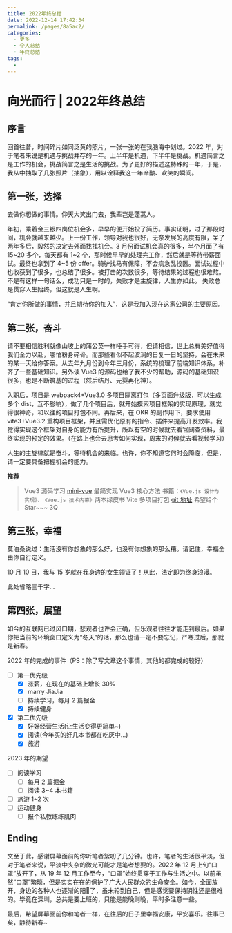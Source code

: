 ```yaml
---
title: 2022年终总结
date: 2022-12-14 17:42:34
permalink: /pages/8a5ac2/
categories:
  - 更多
  - 个人总结
  - 年终总结
tags:
  - 
---
```


# 向光而行 | 2022年终总结

## 序言

回首往昔，时间碎片如同泛黄的照片，一张一张的在我脑海中划过。2022 年，对于笔者来说是机遇与挑战并存的一年。上半年是机遇，下半年是挑战。机遇简言之是工作的机会，挑战简言之是生活的挑战。为了更好的描述这特殊的一年，于是，我从中抽取了几张照片（抽象），用以诠释我这一年辛酸、欢笑的瞬间。

## 第一张，选择

去做你想做的事情。仰天大笑出门去，我辈岂是蓬蒿人。

年初，乘着金三银四岗位机会多，早早的便开始投了简历。事实证明，过了那段时间，机会就越来越少。上一份工作，领导对我也很好，无奈发展的高度有限，呆了两年多后，毅然的决定去外面找找机会。3 月份面试机会真的很多，半个月面了有 15~20 多个，每天都有 1~2 个，那时候早早的处理完工作，然后就是等待带薪面试。最终也拿到了 4~5 份 offer。骑驴找马有保障，不会病急乱投医。面试过程中也收获到了很多，也总结了很多。被打击的次数很多，等待结果的过程也很难熬。不是有这样一句话么，成功只是一时的，失败才是主旋律，人生亦如此。 失败总是贯穿人生始终，但这就是人生啊。

“肯定你所做的事情，并且期待你的加入”，这是我加入现在这家公司的主要原因。

## 第二张，奋斗

请不要相信胜利就像山坡上的蒲公英一样唾手可得，但请相信，世上总有美好值得我们全力以赴，哪怕粉身碎骨。而那些看似不起波澜的日复一日的坚持，会在未来的某一天给你答案。从去年九月份到今年三月份，系统的梳理了前端知识体系，补齐了一些基础知识。另外读 Vue3 的源码也给了我不少的帮助，源码的基础知识很多，也是不断筑基的过程（然后结丹、元婴再化神）。

入职后，项目是 webpack4+Vue3.0 多项目隔离打包（多页面升级版，可以生成多个 dist，互不影响），做了几个项目后，就开始摸索项目框架的实现原理，就觉得很神奇，和以往的项目打包不同。再后来，在 OKR 的副作用下，要求使用 vite3+Vue3.2 重构项目框架，并且需优化原有的指令、插件来提高开发效率。我觉得实现这个框架对自身的能力有所提升，所以有空的时候就去看官网查资料，最终实现的预定的效果。（在路上也会去思考如何实现，周末的时候就去看视频学习）

人生的主旋律就是奋斗，等待机会的来临。也许，你不知道它何时会降临，但是，请一定要具备把握机会的能力。

**推荐**

> Vue3 源码学习 [mini-vue](https://github.com/cuixiaorui/mini-vue) 最简实现 Vue3 核心方法
> 书籍：`《Vue.js 设计与实现》`、 `《Vue.js 技术内幕》`两本绿皮书
> Vite 多项目打包 [git 地址]() 希望给个 Star~~~ 3Q

## 第三张，幸福

莫泊桑说过：生活没有你想象的那么好，也没有你想象的那么糟。请记住，幸福全由你自行定义。

10 月 10 日，我与 15 岁就在我身边的女生领证了！从此，法定即为终身浪漫。

此处省略三千字...

## 第四张，展望

如今的互联网已过风口期，悲观者也许会正确，但乐观者往往才能走到最后。如果你把当前的环境窗口定义为“冬天”的话，那么也请一定不要忘记，严寒过后，那就是新春。

2022 年的完成的事件（PS：除了写文章这个事情，其他的都完成的较好）

- [ ] 第一优先级
  - [x] 涨薪，在现在的基础上增长 30%
  - [x] marry JiaJia
  - [ ] 持续学习，每月 2 篇掘金
  - [x] 持续健身
- [x] 第二优先级
  - [x] 好好经营生活(让生活变得更简单~)
  - [x] 阅读(今年买的好几本书都在吃灰中...)
  - [x] 旅游

2023 年的期望

- [ ] 阅读学习
  - [ ] 每月 2 篇掘金
  - [ ] 阅读 3~4 本书籍
- [ ] 旅游 1~2 次
- [ ] 运动健身
  - [ ] 报个私教练练肌肉

## Ending

文至于此，感谢屏幕面前的你听笔者絮叨了几分钟。也许，笔者的生活很平淡，但对于笔者来说，平淡中夹杂的微光可能才是笔者想要的。2022 年 12 月上旬“口罩”放开了，从 19 年 12 月工作至今，“口罩”始终贯穿于工作与生活之中。以前虽然“口罩”繁琐，但是实实在在的保护了广大人民群众的生命安全。如今，全面放开，身边的各种人也逐渐的阳🐑了，虽未轮到自己，但是感觉要保持阴性还是很难的。毕竟在深圳，总共是要上班的，只能是能晚则晚，平时多注意一些。

最后，希望屏幕面前你和笔者一样，在往后的日子里幸福安康，平安喜乐。往事已矣，静待新春~